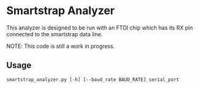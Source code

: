 # Smartstrap Analyzer
This analyzer is designed to be run with an FTDI chip which has its RX pin connected to the
smartstrap data line.

NOTE: This code is still a work in progress.

## Usage
`smartstrap_analyzer.py [-h] [--baud_rate BAUD_RATE] serial_port`
